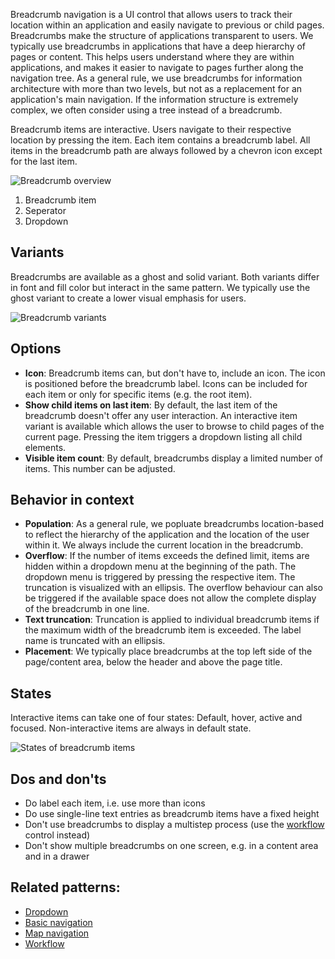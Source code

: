 Breadcrumb navigation is a UI control that allows users to track their location within an application and easily navigate to previous or child pages.
Breadcrumbs make the structure of applications transparent to users. We typically use breadcrumbs in applications that have a deep hierarchy of pages or content. This helps users understand where they are within applications, and makes it easier to navigate to pages further along the navigation tree. As a general rule, we use breadcrumbs for information architecture with more than two levels, but not as a replacement for an application's main navigation. If the information structure is extremely complex, we often consider using a tree instead of a breadcrumb.

Breadcrumb items are interactive. Users navigate to their respective location by pressing the item. Each item contains a breadcrumb label. All items in the breadcrumb path are always followed by a chevron icon except for the last item.

![Breadcrumb overview](https://www.figma.com/file/wEptRgAezDU1z80Cn3eZ0o/iX-Pattern-Illustrations?type=design&node-id=20%3A8463&mode=design&t=JS1Aklcq48swr0Im-1)
1. Breadcrumb item
2. Seperator
3. Dropdown

## Variants

Breadcrumbs are available as a ghost and solid variant. Both variants differ in font and fill color but interact in the same pattern. We typically use the ghost variant to create a lower visual emphasis for users.

![Breadcrumb variants](https://www.figma.com/file/wEptRgAezDU1z80Cn3eZ0o/iX-Pattern-Illustrations?type=design&node-id=20%3A352&mode=design&t=JS1Aklcq48swr0Im-1)

## Options
- **Icon**: Breadcrumb items can, but don't have to, include an icon. The icon is positioned before the breadcrumb label. Icons can be included for each item or only for specific items (e.g. the root item).
- **Show child items on last item**:  By default, the last item of the breadcrumb doesn't offer any user interaction. An interactive item variant is available which allows the user to browse to child pages of the current page. Pressing the item triggers a dropdown listing all child elements.
- **Visible item count**: By default, breadcrumbs display a limited number of items. This number can be adjusted.

## Behavior in context

- **Population**: As a general rule, we popluate breadcrumbs location-based to reflect the hierarchy of the application and the location of the user within it. We always include the current location in the breadcrumb.
- **Overflow**: If the number of items exceeds the defined limit, items are hidden within a dropdown menu at the beginning of the path. The dropdown menu is triggered by pressing the respective item. The truncation is visualized with an ellipsis. The overflow behaviour can also be triggered if the available space does not allow the complete display of the breadcrumb in one line.
- **Text truncation**: Truncation is applied to individual breadcrumb items if the maximum width of the breadcrumb item is exceeded. The label name is truncated with an ellipsis.
- **Placement**: We typically place breadcrumbs at the top left side of the page/content area, below the header and above the page title.

## States

Interactive items can take one of four states: Default, hover, active and focused. Non-interactive items are always in default state.

![States of breadcrumb items](https://www.figma.com/file/wEptRgAezDU1z80Cn3eZ0o/iX-Pattern-Illustrations?type=design&node-id=120%3A7463&mode=design&t=JS1Aklcq48swr0Im-1)

## Dos and don'ts

- Do label each item, i.e. use more than icons 
- Do use single-line text entries as breadcrumb items have a fixed height
- Don't use breadcrumbs to display a multistep process (use the [workflow](workflow.md) control instead)
- Don't show multiple breadcrumbs on one screen, e.g. in a content area and in a drawer

## Related patterns:

- [Dropdown](dropdown.md)
- [Basic navigation](application-frame/basic-navigation.md)
- [Map navigation](application-frame/map-navigation.md)
- [Workflow](workflow.md)
